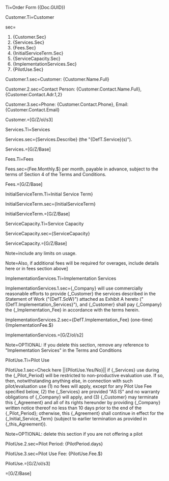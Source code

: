 Ti=Order Form  ({Doc.GUID})

Customer.Ti=Customer

sec=<ol><li>{Customer.Sec}</li><li>{Services.Sec}</li><li>{Fees.Sec}</li><li>{InitialServiceTerm.Sec}</li><li>{ServiceCapacity.Sec}</li><li>{ImplementationServices.Sec}</li><li>{PilotUse.Sec}</li></ol>

Customer.1.sec=Customer: {Customer.Name.Full}

Customer.2.sec=Contact Person: {Customer.Contact.Name.Full}, {Customer.Contact.Adr.1,2}

Customer.3.sec=Phone: {Customer.Contact.Phone}, Email:  {Customer.Contact.Email}

Customer.=[G/Z/ol/s3]

Services.Ti=Services

Services.sec={Services.Describe} (the "{DefT.Service}(s)").

Services.=[G/Z/Base]

Fees.Ti=Fees

Fees.sec={Fee.Monthly.$} per month, payable in advance, subject to the terms of Section 4 of the Terms and Conditions.

Fees.=[G/Z/Base]

InitialServiceTerm.Ti=Initial Service Term}

InitialServiceTerm.sec={InitialServiceTerm}

InitialServiceTerm.=[G/Z/Base]

ServiceCapacity.Ti=Service Capacity

ServiceCapacity.sec={ServiceCapacity}

ServiceCapacity.=[G/Z/Base]

Note=include any limits on usage.

Note=Also, if additional fees will be required for overages, include details here or in fees section above]

ImplementationServices.Ti=Implementation Services

ImplementationServices.1.sec={_Company} will use commercially reasonable efforts to provide {_Customer} the services described in the Statement of Work ("{DefT.SoW}") attached as Exhibit A hereto ("{DefT.Implementation_Services}"), and {_Customer} shall pay {_Company} the {_Implementation_Fee} in accordance with the terms herein.

ImplementationServices.2.sec={DefT.Implementation_Fee} (one-time) {ImplementationFee.$}

ImplementationServices.=[G/Z/ol/s2]

Note=OPTIONAL: If you delete this section, remove any reference to "Implementation Services" in the Terms and Conditions

PilotUse.Ti=Pilot Use

PilotUse.1.sec=Check here ||{PilotUse.Yes/No}|| if {_Services} use during the {_Pilot_Period} will be restricted to non-productive evaluation use.  If so, then, notwithstanding anything else, in connection with such pilot/evaluation use (1) no fees will apply, except for any Pilot Use Fee specified below, (2) the {_Services} are provided "AS IS" and no warranty obligations of {_Company} will apply, and (3) {_Customer} may terminate this {_Agreement} and all of its rights hereunder by providing {_Company} written notice thereof no less than 10 days prior to the end of the {_Pilot_Period}; otherwise, this {_Agreement} shall continue in effect for the {_Initial_Service_Term} (subject to earlier termination as provided in {_this_Agreement}).  

Note=OPTIONAL:  delete this section if you are not offering a pilot

PilotUse.2.sec=Pilot Period:  {PilotPeriod.days}

PilotUse.3.sec=Pilot Use Fee: {PilotUse.Fee.$}

PilotUse.=[G/Z/ol/s3]

=[G/Z/Base]

